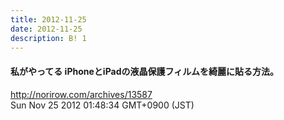```yaml
---
title: 2012-11-25
date: 2012-11-25
description: B! 1
---
```


#### 私がやってる iPhoneとiPadの液晶保護フィルムを綺麗に貼る方法。
http://norirow.com/archives/13587<br>
Sun Nov 25 2012 01:48:34 GMT+0900 (JST)<br>


